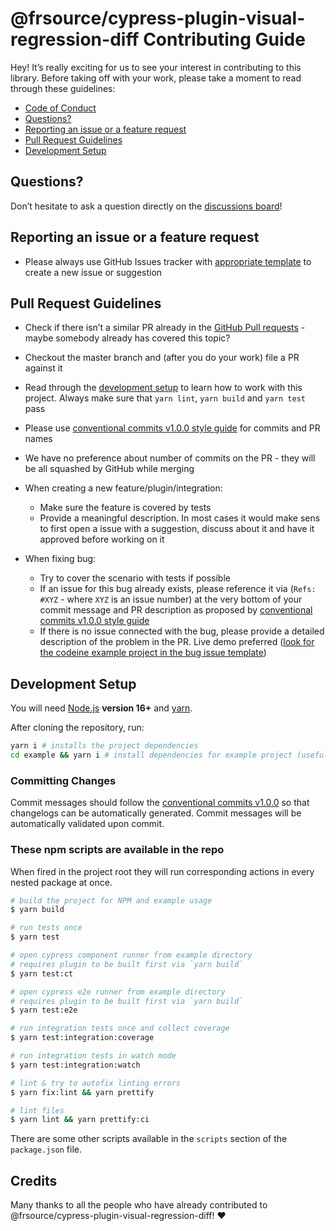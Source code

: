 # @frsource/cypress-plugin-visual-regression-diff Contributing Guide

Hey! It’s really exciting for us to see your interest in contributing to this library. Before taking off with your work, please take a moment to read through these guidelines:

- [Code of Conduct](https://github.com/FRSOURCE/cypress-plugin-visual-regression-diff/blob/master/CODE_OF_CONDUCT.md)
- [Questions?](#questions)
- [Reporting an issue or a feature request](#reporing-an-issue-or-a-feature-request)
- [Pull Request Guidelines](#pull-request-guidelines)
- [Development Setup](#development-setup)

## Questions?

Don’t hesitate to ask a question directly on the [discussions board](https://github.com/FRSOURCE/cypress-plugin-visual-regression-diff/discussions)!

## Reporting an issue or a feature request

- Please always use GitHub Issues tracker with [appropriate template](https://github.com/login?return_to=https%3A%2F%2Fgithub.com%2FFRSOURCE%2Fcypress-plugin-visual-regression-diff%2Fissues%2Fnew%2Fchoose) to create a new issue or suggestion

## Pull Request Guidelines

- Check if there isn’t a similar PR already in the [GitHub Pull requests](https://github.com/FRSOURCE/cypress-plugin-visual-regression-diff/pulls) - maybe somebody already has covered this topic?

- Checkout the master branch and (after you do your work) file a PR against it

- Read through the [development setup](#development-setup) to learn how to work with this project. Always make sure that `yarn lint`, `yarn build` and `yarn test` pass

- Please use [conventional commits v1.0.0 style guide](https://www.conventionalcommits.org/en/v1.0.0/) for commits and PR names

- We have no preference about number of commits on the PR - they will be all squashed by GitHub while merging

- When creating a new feature/plugin/integration:
  - Make sure the feature is covered by tests
  - Provide a meaningful description. In most cases it would make sens to first open a issue with a suggestion, discuss about it and have it approved before working on it

- When fixing bug:
  - Try to cover the scenario with tests if possible
  - If an issue for this bug already exists, please reference it via (`Refs: #XYZ` - where `XYZ` is an issue number) at the very bottom of your commit message and PR description as proposed by [conventional commits v1.0.0 style guide](https://www.conventionalcommits.org/en/v1.0.0/#commit-message-with-multi-paragraph-body-and-multiple-footers)
  - If there is no issue connected with the bug, please provide a detailed description of the problem in the PR. Live demo preferred ([look for the codeine example project in the bug issue template](https://github.com/FRSOURCE/cypress-plugin-visual-regression-diff/blob/master/.github/ISSUE_TEMPLATE/bug_report.md))

## Development Setup

<!-- textlint-disable spelling -->
You will need [Node.js](https://nodejs.org/en/) **version 16+** and [yarn](https://yarnpkg.com/getting-started/install).
<!-- textlint-enable -->

After cloning the repository, run:

``` bash
yarn i # installs the project dependencies
cd example && yarn i # install dependencies for example project (useful for testing)
```

### Committing Changes

Commit messages should follow the [conventional commits v1.0.0](https://www.conventionalcommits.org/en/v1.0.0/) so that changelogs can be automatically generated. Commit messages will be automatically validated upon commit.

### These npm scripts are available in the repo

When fired in the project root they will run corresponding actions in every nested package at once.

``` bash
# build the project for NPM and example usage
$ yarn build

# run tests once
$ yarn test

# open cypress component runner from example directory
# requires plugin to be built first via `yarn build`
$ yarn test:ct

# open cypress e2e runner from example directory
# requires plugin to be built first via `yarn build`
$ yarn test:e2e

# run integration tests once and collect coverage
$ yarn test:integration:coverage

# run integration tests in watch mode
$ yarn test:integration:watch

# lint & try to autofix linting errors
$ yarn fix:lint && yarn prettify

# lint files
$ yarn lint && yarn prettify:ci
```

There are some other scripts available in the `scripts` section of the `package.json` file.

## Credits

Many thanks to all the people who have already contributed to @frsource/cypress-plugin-visual-regression-diff! ❤️
